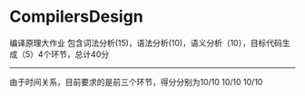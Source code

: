 # CompilersDesign
编译原理大作业
包含词法分析(15)，语法分析(10)，语义分析（10），目标代码生成（5）4个环节，总计40分
******
由于时间关系，目前要求的是前三个环节，得分分别为10/10 10/10 10/10
